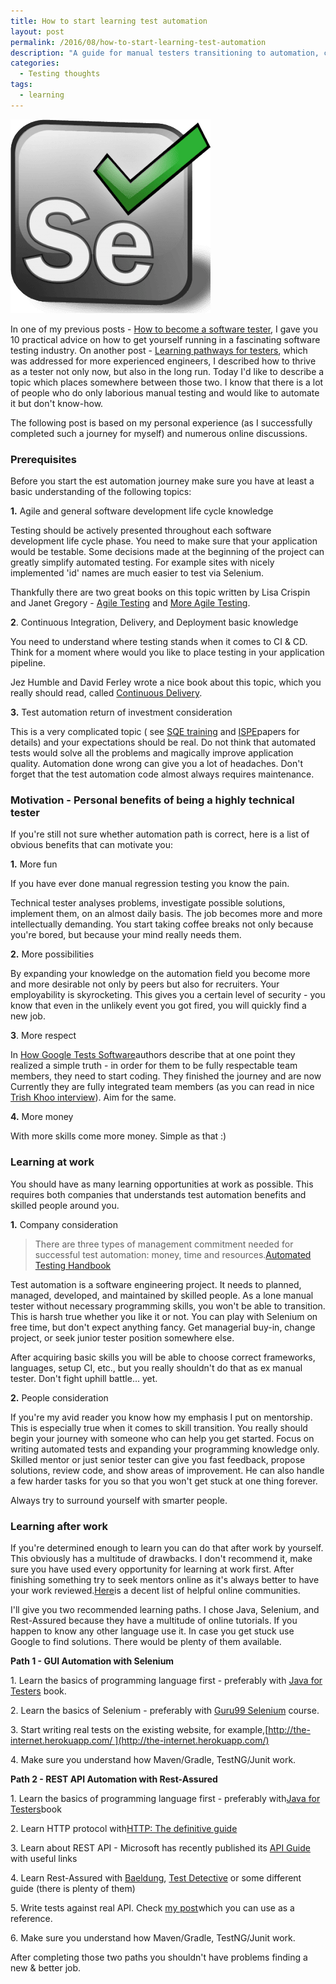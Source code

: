 ```yaml
---
title: How to start learning test automation
layout: post
permalink: /2016/08/how-to-start-learning-test-automation
description: "A guide for manual testers transitioning to automation, covering prerequisites (Agile, CI/CD, ROI), benefits (fun, career growth, respect, pay), learning at work vs. after hours, and specific learning paths for Selenium GUI and REST API automation."
categories:
  - Testing thoughts
tags:
  - learning 
---
```


<img src="/images/blog/selenium.png" loading="lazy" alt="">

In one of my previous
posts - [How to become a software tester](https://awesome-testing.com/2016/06/how-to-become-software-tester.html), I
gave you 10 practical advice on how to get yourself running in a fascinating software testing industry. On another
post - [Learning pathways for testers](https://awesome-testing.com/2016/03/learning-pathways-for-testers.html), which
was addressed for more experienced engineers, I described how to thrive as a tester not only now, but also in the long
run. Today I'd like to describe a topic which places somewhere between those two. I know that there is a lot of people
who do only laborious manual testing and would like to automate it but don't know-how.

The following post is based on my personal experience (as I successfully completed such a journey for myself) and
numerous online discussions.

### Prerequisites 

Before you start the est automation journey make sure you have at least a basic understanding of the following topics:

**1.** Agile and general software development life cycle knowledge

Testing should be actively presented throughout each software development life cycle phase. You need to make sure that
your application would be testable. Some decisions made at the beginning of the project can greatly simplify automated
testing. For example sites with nicely implemented 'id' names are much easier to test via Selenium.

Thankfully there are two great books on this topic written by Lisa Crispin and Janet
Gregory - [Agile Testing](https://www.amazon.com/Agile-Testing-Practical-Guide-Testers/dp/0321534468/)
and [More Agile Testing](https://www.amazon.com/More-Agile-Testing-Addison-Wesley-Signature/dp/0321967054/).

**2**. Continuous Integration, Delivery, and Deployment basic knowledge

You need to understand where testing stands when it comes to CI & CD. Think for a moment where would you like to place
testing in your application pipeline.

Jez Humble and David Ferley wrote a nice book about this topic, which you really should read,
called [Continuous Delivery](https://www.amazon.com/Continuous-Delivery-Deployment-Automation-Addison-Wesley/dp/0321601912).

**3.** Test automation return of investment consideration

This is a very complicated topic (
see [SQE training](http://www.sqetraining.com/sites/default/files/articles/XDD8502filelistfilename1_0.pdf)
and [ISPE](https://www.ispe.org/pe-ja/roi-of-test-automation.pdf)papers for details) and your expectations should be
real. Do not think that automated tests would solve all the problems and magically improve application quality.
Automation done wrong can give you a lot of headaches. Don't forget that the test automation code almost always requires
maintenance.

### Motivation - Personal benefits of being a highly technical tester

If you're still not sure whether automation path is correct, here is a list of obvious benefits that can motivate you:

**1.** More fun

If you have ever done manual regression testing you know the pain.

Technical tester analyses problems, investigate possible solutions, implement them, on an almost daily basis. The job
becomes more and more intellectually demanding. You start taking coffee breaks not only because you're bored, but
because your mind really needs them.

**2.** More possibilities

By expanding your knowledge on the automation field you become more and more desirable not only by peers but also for
recruiters. Your employability is skyrocketing. This gives you a certain level of security - you know that even in the
unlikely event you got fired, you will quickly find a new job.

**3**. More respect

In [How Google Tests Software](https://www.amazon.com/Google-Tests-Software-James-Whittaker/dp/0321803027)authors
describe that at one point they realized a simple truth - in order for them to be fully respectable team members, they
need to start coding. They finished the journey and are now Currently they are fully integrated team members (as you can
read in
nice [Trish Khoo interview](http://blog.fogcreek.com/embedded-testers-in-development-teams-interview-with-trish-khoo/)).
Aim for the same.

**4.** More money

With more skills come more money. Simple as that :)

### Learning at work 

You should have as many learning opportunities at work as possible. This requires both companies that understands test
automation benefits and skilled people around you.

**1.** Company consideration

> There are three types of management commitment needed for successful test automation: money, time and
> resources.[Automated Testing Handbook](http://www.softwaretestpro.com/itemassets/4772/automatedtestinghandbook.pdf)

Test automation is a software engineering project. It needs to planned, managed, developed, and maintained by skilled
people. As a lone manual tester without necessary programming skills, you won't be able to transition. This is harsh
true whether you like it or not. You can play with Selenium on free time, but don't expect anything fancy. Get
managerial buy-in, change project, or seek junior tester position somewhere else.

After acquiring basic skills you will be able to choose correct frameworks, languages, setup CI, etc., but you really
shouldn't do that as ex manual tester. Don't fight uphill battle... yet.

**2.** People consideration

If you're my avid reader you know how my emphasis I put on mentorship. This is especially true when it comes to skill
transition. You really should begin your journey with someone who can help you get started. Focus on writing automated
tests and expanding your programming knowledge only. Skilled mentor or just senior tester can give you fast feedback,
propose solutions, review code, and show areas of improvement. He can also handle a few harder tasks for you so that you
won't get stuck at one thing forever.

Always try to surround yourself with smarter people.

### Learning after work

If you're determined enough to learn you can do that after work by yourself. This obviously has a multitude of
drawbacks. I don't recommend it, make sure you have used every opportunity for learning at work first. After finishing
something try to seek mentors online as it's always better to have your work
reviewed.[Here](https://awesome-testing.com/2016/06/how-to-become-software-tester.html)is a decent list of helpful
online communities.

I'll give you two recommended learning paths. I chose Java, Selenium, and Rest-Assured because they have a multitude of
online tutorials. If you happen to know any other language use it. In case you get stuck use Google to find solutions.
There would be plenty of them available.

**Path 1 - GUI Automation with Selenium**

1\. Learn the basics of programming language first - preferably with [Java for Testers](http://javafortesters.com/)
book.

2\. Learn the basics of Selenium - preferably with [Guru99 Selenium](http://www.guru99.com/selenium-tutorial.html)
course.

3\. Start writing real tests on the existing website, for
example,[http://the-internet.herokuapp.com/ ](http://the-internet.herokuapp.com/)

4\. Make sure you understand how Maven/Gradle, TestNG/Junit work.

**Path 2 - REST API Automation with Rest-Assured**

1\. Learn the basics of programming language first - preferably with[Java for Testers](http://javafortesters.com/)book

2\. Learn HTTP protocol with[HTTP: The definitive guide](http://shop.oreilly.com/product/9781565925090.d)

3\. Learn about REST API - Microsoft has recently published
its [API Guide](https://github.com/Microsoft/api-guidelines/blob/master/Guidelines.md) with useful links

4\. Learn Rest-Assured
with [Baeldung](http://www.baeldung.com/rest-assured-tutorial), [Test Detective](http://testdetective.com/rest-assured-framework-overview/)
or some different guide (there is plenty of them)

5\. Write tests against real API.
Check [my post](https://awesome-testing.com/2016/07/restful-api-testing-with-rest-assured-1.html)which you can use as a
reference.

6\. Make sure you understand how Maven/Gradle, TestNG/Junit work.

After completing those two paths you shouldn't have problems finding a new & better job.

